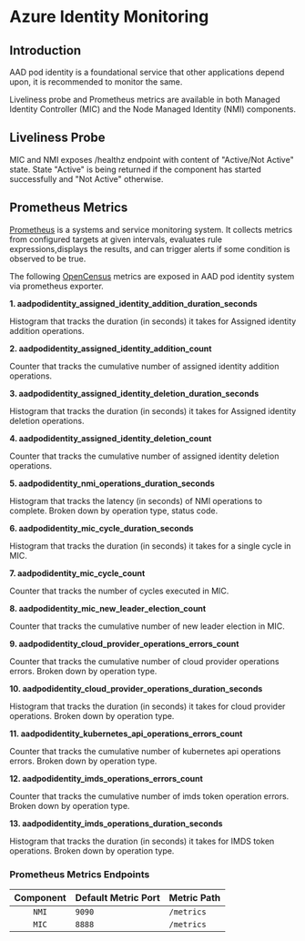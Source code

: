 # Azure Identity Monitoring  

## Introduction  

AAD pod identity is a foundational service that other applications depend upon, it is recommended to monitor the same.

Liveliness probe and Prometheus metrics are available in both Managed Identity Controller (MIC) and the Node Managed Identity (NMI) components.
  
## Liveliness Probe

MIC and NMI exposes /healthz endpoint with content of "Active/Not Active" state.
State "Active" is being returned if the component has started successfully and "Not Active" otherwise.  

## Prometheus Metrics 

[Prometheus](https://github.com/prometheus/prometheus) is a systems and service monitoring system. It collects metrics from configured targets at given intervals, evaluates rule expressions,displays the results, and can trigger alerts if some condition is observed to be true.

The following [OpenCensus](https://opencensus.io/) metrics are exposed in AAD pod identity system via prometheus exporter.  

**1. aadpodidentity_assigned_identity_addition_duration_seconds**

Histogram that tracks the duration (in seconds) it takes for Assigned identity addition operations.

**2. aadpodidentity_assigned_identity_addition_count**

Counter that tracks the cumulative number of assigned identity addition operations.

**3. aadpodidentity_assigned_identity_deletion_duration_seconds**

Histogram that tracks the duration (in seconds) it takes for Assigned identity deletion operations.

**4. aadpodidentity_assigned_identity_deletion_count**

Counter that tracks the cumulative number of assigned identity deletion operations.

**5. aadpodidentity_nmi_operations_duration_seconds**

Histogram that tracks the latency (in seconds) of NMI operations to complete. Broken down by operation type, status code.

**6. aadpodidentity_mic_cycle_duration_seconds**

Histogram that tracks the duration (in seconds) it takes for a single cycle in MIC.

**7. aadpodidentity_mic_cycle_count**

Counter that tracks the number of cycles executed in MIC.

**8. aadpodidentity_mic_new_leader_election_count**

Counter that tracks the cumulative number of new leader election in MIC.

**9. aadpodidentity_cloud_provider_operations_errors_count**

Counter that tracks the cumulative number of cloud provider operations errors. Broken down by operation type.

**10. aadpodidentity_cloud_provider_operations_duration_seconds**

Histogram that tracks the duration (in seconds) it takes for cloud provider operations. Broken down by operation type.

**11. aadpodidentity_kubernetes_api_operations_errors_count**

Counter that tracks the cumulative number of kubernetes api operations errors. Broken down by operation type.

**12. aadpodidentity_imds_operations_errors_count**

Counter that tracks the cumulative number of imds token operation errors. Broken down by operation type.

**13. aadpodidentity_imds_operations_duration_seconds**

Histogram that tracks the duration (in seconds) it takes for IMDS token operations. Broken down by operation type.

### Prometheus Metrics Endpoints

| Component | Default Metric Port | Metric Path |
|:---------:|---------------------|-------------|
| `NMI`     | `9090`              | `/metrics`   |
| `MIC`     | `8888`              | `/metrics`   |

